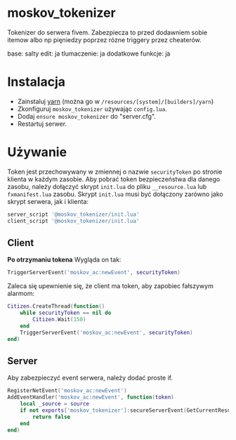 # moskov_tokenizer
Tokenizer do serwera fivem. Zabezpiecza to przed dodawniem sobie itemow albo np pięniedzy poprzez rózne triggery przez cheaterów.


base: salty
edit: ja
tlumaczenie: ja 
dodatkowe funkcje: ja

# Instalacja
* Zainstaluj  [yarn](https://github.com/citizenfx/cfx-server-data) (można go w `/resources/[system]/[builders]/yarn`)
* Zkonfiguruj `moskov_tokenizer` używając `config.lua`.
* Dodaj `ensure moskov_tokenizer` do "server.cfg".
* Restartuj serwer.

# Używanie
Token jest przechowywany w zmiennej o nazwie `securityToken` po stronie klienta w każdym zasobie. Aby pobrać token bezpieczeństwa dla danego zasobu, należy dołączyć skrypt `init.lua` do pliku `__resource.lua` lub `fxmanifest.lua` zasobu. Skrypt `init.lua` musi być dołączony zarówno jako skrypt serwera, jak i klienta:
```lua
server_script '@moskov_tokenizer/init.lua'
client_script '@moskov_tokenizer/init.lua'
```

## Client
**Po otrzymaniu tokena** Wygląda on tak:
```lua
TriggerServerEvent('moskov_ac:newEvent', securityToken)
```

Zaleca się upewnienie się, że client ma token, aby zapobiec fałszywym alarmom:
```lua
Citizen.CreateThread(function()
	while securityToken == nil do
		Citizen.Wait(150)
	end
	TriggerServerEvent('moskov_ac:newEvent', securityToken)
end)
```

## Server
Aby zabezpieczyć event serwera, należy dodać proste if.
```lua
RegisterNetEvent('moskov_ac:newEvent')
AddEventHandler('moskov_ac:newEvent', function(token)
	local _source = source
	if not exports['moskov_tokenizer']:secureServerEvent(GetCurrentResourceName(), _source, token) then
		return false
	end
end)
```
